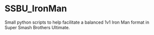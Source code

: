 # SSBU_IronMan
Small python scripts to help facilitate a balanced 1v1 Iron Man format in Super Smash Brothers Ultimate.
